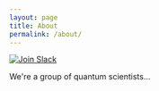 ```yaml
---
layout: page
title: About
permalink: /about/
---
```

<a href="https://join.slack.com/t/quantumforblacklives/shared_invite/zt-ewh0c6s3-2FQvyRi7xjliW6DR5Odgww"><img src="https://img.shields.io/badge/slack-join-blue" title="Join Slack" /></a>

We're a group of quantum scientists...
